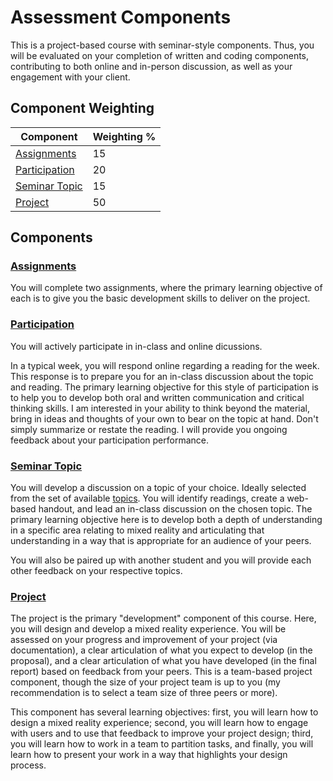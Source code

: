 # Assessment Components

This is a project-based course with seminar-style components. Thus, you will be evaluated on your completion of written and coding components, contributing to both online and in-person discussion, as well as your engagement with your client.

## Component Weighting

| Component                         | Weighting % |
|-----------------------------------|-------------|
| [Assignments](assignments.md)     | 15          |
| [Participation](participation.md) | 20          |
| [Seminar Topic](topic.md)         | 15          |
| [Project](project.md)             | 50          |

## Components

### [Assignments](assignments.md)

You will complete two assignments, where the primary learning objective of each is to give you the basic development skills to deliver on the project.

### [Participation](participation.md)

You will actively participate in in-class and online dicussions.

In a typical week, you will respond online regarding a reading for the week. This response is to prepare you for an in-class discussion about the topic and reading. The primary learning objective for this style of participation is to help you to develop both oral and written communication and critical thinking skills. I am interested in your ability to think beyond the material, bring in ideas and thoughts of your own to bear on the topic at hand. Don't simply summarize or restate the reading. I will provide you ongoing feedback about your participation performance.

### [Seminar Topic](topic.md)

You will develop a discussion on a topic of your choice. Ideally selected from the set of available [topics](topic.md). You will identify readings, create a web-based handout, and lead an in-class discussion on the chosen topic. The primary learning objective here is to develop both a depth of understanding in a specific area relating to mixed reality and articulating that understanding in a way that is appropriate for an audience of your peers.

You will also be paired up with another student and you will provide each other feedback on your respective topics.

### [Project](project.md)

The project is the primary "development" component of this course. Here, you will design and develop a mixed reality experience. You will be assessed on your progress and improvement of your project (via documentation), a clear articulation of what you expect to develop (in the proposal), and a clear articulation of what you have developed (in the final report) based on feedback from your peers. This is a team-based project component, though the size of your project team is up to you (my recommendation is to select a team size of three peers or more).

This component has several learning objectives: first, you will learn how to design a mixed reality experience; second, you will learn how to engage with users and to use that feedback to improve your project design; third, you will learn how to work in a team to partition tasks, and finally, you will learn how to present your work in a way that highlights your design process.
